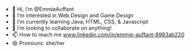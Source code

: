- 👋 Hi, I’m @EmmieAuffant
- 👀 I’m interested in Web Design and Game Design
- 🌱 I’m currently learning Java, HTML, CSS, & Javascript
- 💞️ I’m looking to collaborate on anything!
- 📫 How to reach me www.linkedin.com/in/emmie-auffant-8983ab220
- 😄 Pronouns: she/her

<!---
EmmieAuffant/EmmieAuffant is a ✨ special ✨ repository because its `README.md` (this file) appears on your GitHub profile.
You can click the Preview link to take a look at your changes.
--->
